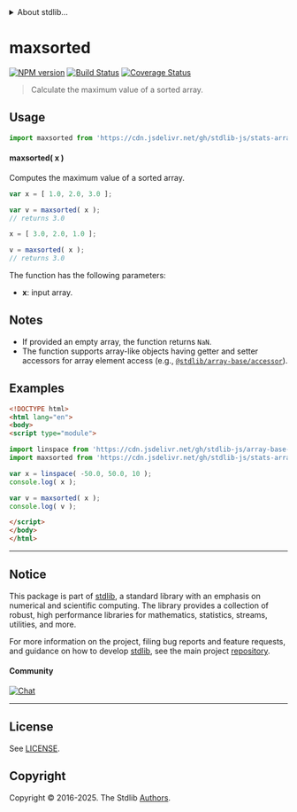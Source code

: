 <!--

@license Apache-2.0

Copyright (c) 2025 The Stdlib Authors.

Licensed under the Apache License, Version 2.0 (the "License");
you may not use this file except in compliance with the License.
You may obtain a copy of the License at

   http://www.apache.org/licenses/LICENSE-2.0

Unless required by applicable law or agreed to in writing, software
distributed under the License is distributed on an "AS IS" BASIS,
WITHOUT WARRANTIES OR CONDITIONS OF ANY KIND, either express or implied.
See the License for the specific language governing permissions and
limitations under the License.

-->


<details>
  <summary>
    About stdlib...
  </summary>
  <p>We believe in a future in which the web is a preferred environment for numerical computation. To help realize this future, we've built stdlib. stdlib is a standard library, with an emphasis on numerical and scientific computation, written in JavaScript (and C) for execution in browsers and in Node.js.</p>
  <p>The library is fully decomposable, being architected in such a way that you can swap out and mix and match APIs and functionality to cater to your exact preferences and use cases.</p>
  <p>When you use stdlib, you can be absolutely certain that you are using the most thorough, rigorous, well-written, studied, documented, tested, measured, and high-quality code out there.</p>
  <p>To join us in bringing numerical computing to the web, get started by checking us out on <a href="https://github.com/stdlib-js/stdlib">GitHub</a>, and please consider <a href="https://opencollective.com/stdlib">financially supporting stdlib</a>. We greatly appreciate your continued support!</p>
</details>

# maxsorted

[![NPM version][npm-image]][npm-url] [![Build Status][test-image]][test-url] [![Coverage Status][coverage-image]][coverage-url] <!-- [![dependencies][dependencies-image]][dependencies-url] -->

> Calculate the maximum value of a sorted array.

<section class="intro">

</section>

<!-- /.intro -->



<section class="usage">

## Usage

```javascript
import maxsorted from 'https://cdn.jsdelivr.net/gh/stdlib-js/stats-array-maxsorted@esm/index.mjs';
```

#### maxsorted( x )

Computes the maximum value of a sorted array.

```javascript
var x = [ 1.0, 2.0, 3.0 ];

var v = maxsorted( x );
// returns 3.0

x = [ 3.0, 2.0, 1.0 ];

v = maxsorted( x );
// returns 3.0
```

The function has the following parameters:

-   **x**: input array.

</section>

<!-- /.usage -->

<section class="notes">

## Notes

-   If provided an empty array, the function returns `NaN`.
-   The function supports array-like objects having getter and setter accessors for array element access (e.g., [`@stdlib/array-base/accessor`][@stdlib/array/base/accessor]).

</section>

<!-- /.notes -->

<section class="examples">

## Examples

<!-- eslint no-undef: "error" -->

```html
<!DOCTYPE html>
<html lang="en">
<body>
<script type="module">

import linspace from 'https://cdn.jsdelivr.net/gh/stdlib-js/array-base-linspace@esm/index.mjs';
import maxsorted from 'https://cdn.jsdelivr.net/gh/stdlib-js/stats-array-maxsorted@esm/index.mjs';

var x = linspace( -50.0, 50.0, 10 );
console.log( x );

var v = maxsorted( x );
console.log( v );

</script>
</body>
</html>
```

</section>

<!-- /.examples -->

<!-- Section for related `stdlib` packages. Do not manually edit this section, as it is automatically populated. -->

<section class="related">

</section>

<!-- /.related -->

<!-- Section for all links. Make sure to keep an empty line after the `section` element and another before the `/section` close. -->


<section class="main-repo" >

* * *

## Notice

This package is part of [stdlib][stdlib], a standard library with an emphasis on numerical and scientific computing. The library provides a collection of robust, high performance libraries for mathematics, statistics, streams, utilities, and more.

For more information on the project, filing bug reports and feature requests, and guidance on how to develop [stdlib][stdlib], see the main project [repository][stdlib].

#### Community

[![Chat][chat-image]][chat-url]

---

## License

See [LICENSE][stdlib-license].


## Copyright

Copyright &copy; 2016-2025. The Stdlib [Authors][stdlib-authors].

</section>

<!-- /.stdlib -->

<!-- Section for all links. Make sure to keep an empty line after the `section` element and another before the `/section` close. -->

<section class="links">

[npm-image]: http://img.shields.io/npm/v/@stdlib/stats-array-maxsorted.svg
[npm-url]: https://npmjs.org/package/@stdlib/stats-array-maxsorted

[test-image]: https://github.com/stdlib-js/stats-array-maxsorted/actions/workflows/test.yml/badge.svg?branch=main
[test-url]: https://github.com/stdlib-js/stats-array-maxsorted/actions/workflows/test.yml?query=branch:main

[coverage-image]: https://img.shields.io/codecov/c/github/stdlib-js/stats-array-maxsorted/main.svg
[coverage-url]: https://codecov.io/github/stdlib-js/stats-array-maxsorted?branch=main

<!--

[dependencies-image]: https://img.shields.io/david/stdlib-js/stats-array-maxsorted.svg
[dependencies-url]: https://david-dm.org/stdlib-js/stats-array-maxsorted/main

-->

[chat-image]: https://img.shields.io/gitter/room/stdlib-js/stdlib.svg
[chat-url]: https://app.gitter.im/#/room/#stdlib-js_stdlib:gitter.im

[stdlib]: https://github.com/stdlib-js/stdlib

[stdlib-authors]: https://github.com/stdlib-js/stdlib/graphs/contributors

[umd]: https://github.com/umdjs/umd
[es-module]: https://developer.mozilla.org/en-US/docs/Web/JavaScript/Guide/Modules

[deno-url]: https://github.com/stdlib-js/stats-array-maxsorted/tree/deno
[deno-readme]: https://github.com/stdlib-js/stats-array-maxsorted/blob/deno/README.md
[umd-url]: https://github.com/stdlib-js/stats-array-maxsorted/tree/umd
[umd-readme]: https://github.com/stdlib-js/stats-array-maxsorted/blob/umd/README.md
[esm-url]: https://github.com/stdlib-js/stats-array-maxsorted/tree/esm
[esm-readme]: https://github.com/stdlib-js/stats-array-maxsorted/blob/esm/README.md
[branches-url]: https://github.com/stdlib-js/stats-array-maxsorted/blob/main/branches.md

[stdlib-license]: https://raw.githubusercontent.com/stdlib-js/stats-array-maxsorted/main/LICENSE

[@stdlib/array/base/accessor]: https://github.com/stdlib-js/array-base-accessor/tree/esm

</section>

<!-- /.links -->
